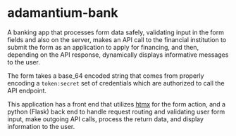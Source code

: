 # adamantium-bank

A banking app that processes form data safely, validating input in the form fields and also on the server,
makes an API call to the financial institution to submit the form as an application to apply for 
financing, and then, depending on the API response, dynamically displays informative messages to the user.

The form takes a base_64 encoded string that comes from properly encoding a `token:secret` set of credentials
which are authorized to call the API endpoint.

This application has a front end that utilizes [htmx](https://htmx.org) for the form action, and a python (Flask) back end to
handle request routing and validating user form input, make outgoing API calls, process the return data, and
display information to the user.


